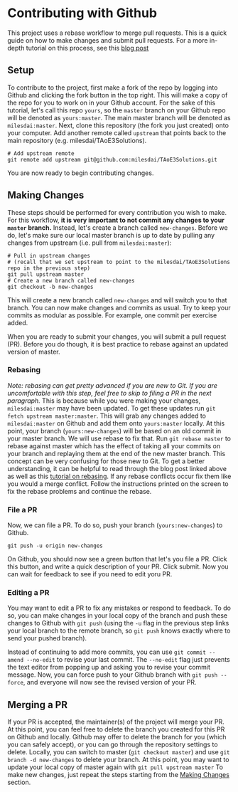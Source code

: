 # Contributing with Github

This project uses a rebase workflow to merge pull requests.
This is a quick guide on how to make changes and submit pull requests.
For a more in-depth tutorial on this process, see this [blog post](https://medium.com/singlestone/a-git-workflow-using-rebase-1b1210de83e5)

## Setup

To contribute to the project, first make a fork of the repo by logging into Github and clicking the fork button in the top right.
This will make a copy of the repo for you to work on in your Github account.
For the sake of this tutorial, let's call this repo `yours`, so the `master` branch on your Github repo will be denoted as `yours:master`.
The main master branch will be denoted as `milesdai:master`.
Next, clone this repository (the fork you just created) onto your computer.
Add another remote called `upstream` that points back to the main repository (e.g. milesdai/TAoE3Solutions).

```shell
# Add upstream remote
git remote add upstream git@github.com:milesdai/TAoE3Solutions.git
```

You are now ready to begin contributing changes.

## Making Changes

These steps should be performed for every contribution you wish to make.
For this workflow, **it is very important to not commit any changes to your `master` branch.**
Instead, let's create a branch called `new-changes`.
Before we do, let's make sure our local master branch is up to date by pulling any changes from upstream (i.e. pull from `milesdai:master`):

```shell
# Pull in upstream changes
# (recall that we set upstream to point to the milesdai/TAoE3Solutions repo in the previous step)
git pull upstream master
# Create a new branch called new-changes
git checkout -b new-changes
```

This will create a new branch called `new-changes` and will switch you to that branch.
You can now make changes and commits as usual.
Try to keep your commits as modular as possible.
For example, one commit per exercise added.

When you are ready to submit your changes, you will submit a pull request (PR).
Before you do though, it is best practice to rebase against an updated version of master.

### Rebasing

*Note: rebasing can get pretty advanced if you are new to Git.*
*If you are uncomfortable with this step, feel free to skip to filing a PR in the next paragraph.*
This is because while you were making your changes, `milesdai:master` may have been updated.
To get these updates run `git fetch upstream master:master`.
This will grab any changes added to `milesdai:master` on Github and add them onto `yours:master` locally.
At this point, your branch (`yours:new-changes`) will be based on an old commit in your master branch.
We will use rebase to fix that.
Run `git rebase master` to rebase against master which has the effect of taking all your commits on your branch and replaying them at the end of the new master branch.
This concept can be very confusing for those new to Git.
To get a better understanding, it can be helpful to read through the blog post linked above as well as this [tutorial on rebasing](https://www.atlassian.com/git/tutorials/rewriting-history/git-rebase).
If any rebase conflicts occur fix them like you would a merge conflict.
Follow the instructions printed on the screen to fix the rebase problems and continue the rebase.

### File a PR

Now, we can file a PR.
To do so, push your branch (`yours:new-changes`) to Github.

```shell
git push -u origin new-changes
```

On Github, you should now see a green button that let's you file a PR.
Click this button, and write a quick description of your PR.
Click submit.
Now you can wait for feedback to see if you need to edit yoru PR.

### Editing a PR

You may want to edit a PR to fix any mistakes or respond to feedback.
To do so, you can make changes in your local copy of the branch and push these changes to Github with `git push`
(using the `-u` flag in the previous step links your local branch to the remote branch, so `git push` knows exactly where to send your pushed branch).

Instead of continuing to add more commits, you can use `git commit --amend --no-edit` to revise your last commit.
The `--no-edit` flag just prevents the text editor from popping up and asking you to revise your commit message.
Now, you can force push to your Github branch with `git push --force`, and everyone will now see the revised version of your PR.

## Merging a PR

If your PR is accepted, the maintainer(s) of the project will merge your PR.
At this point, you can feel free to delete the branch you created for this PR on Github and locally.
Github may offer to delete the branch for you (which you can safely accept), or you can go through the repository settings to delete.
Locally, you can switch to master (`git checkout master`) and use `git branch -d new-changes` to delete your branch.
At this point, you may want to update your local copy of master again with `git pull upstream master`
To make new changes, just repeat the steps starting from the [Making Changes](#making-changes) section.
